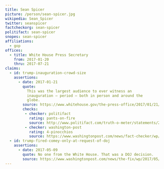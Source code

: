 ```yaml
---
title: Sean Spicer
picture: /person/sean-spicer.jpg
wikipedia: Sean_Spicer
twitter: seanspicer
factcheckorg: sean-spicer
politifact: sean-spicer
snopes: sean-spicer
affiliations:
  - gop
offices:
  - title: White House Press Secretary
    from: 2017-01-20
    thru: 2017-07-21
claims:
  - id: trump-inauguration-crowd-size
    assertions:
      - date: 2017-01-21
        quote:
          This was the largest audience to ever witness an
          inauguration — period — both in person and around the
          globe.
        source: https://www.whitehouse.gov/the-press-office/2017/01/21/statement-press-secretary-sean-spicer
        checks:
         - checker: politifact
           rating: pants-on-fire
           source: http://www.politifact.com/truth-o-meter/statements/2017/jan/21/sean-spicer/trump-had-biggest-inaugural-crowd-ever-metrics-don/
         - checker: washington-post
           rating: 4-pinocchios
           source: https://www.washingtonpost.com/news/fact-checker/wp/2017/01/22/spicer-earns-four-pinocchios-for-a-series-of-false-claims-on-inauguration-crowd-size/
  - id: trump-fired-comey-only-at-request-of-doj
    assertions:
      - date: 2017-05-09
        quote: No one from the White House. That was a DOJ decision.
        source: https://www.washingtonpost.com/news/the-fix/wp/2017/05/11/president-trump-just-decimated-the-white-houses-entire-comey-narrative/
---
```


